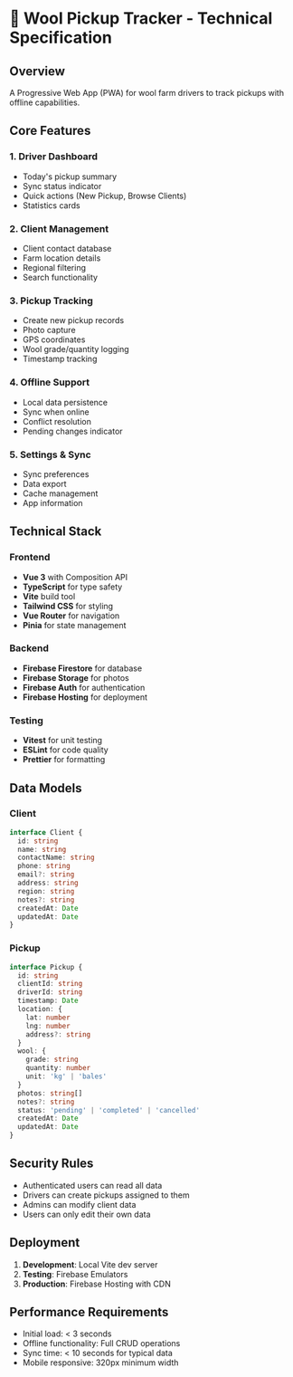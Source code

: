 # 🐑 Wool Pickup Tracker - Technical Specification

## Overview
A Progressive Web App (PWA) for wool farm drivers to track pickups with offline capabilities.

## Core Features

### 1. Driver Dashboard
- Today's pickup summary
- Sync status indicator
- Quick actions (New Pickup, Browse Clients)
- Statistics cards

### 2. Client Management
- Client contact database
- Farm location details
- Regional filtering
- Search functionality

### 3. Pickup Tracking
- Create new pickup records
- Photo capture
- GPS coordinates
- Wool grade/quantity logging
- Timestamp tracking

### 4. Offline Support
- Local data persistence
- Sync when online
- Conflict resolution
- Pending changes indicator

### 5. Settings & Sync
- Sync preferences
- Data export
- Cache management
- App information

## Technical Stack

### Frontend
- **Vue 3** with Composition API
- **TypeScript** for type safety
- **Vite** build tool
- **Tailwind CSS** for styling
- **Vue Router** for navigation
- **Pinia** for state management

### Backend
- **Firebase Firestore** for database
- **Firebase Storage** for photos
- **Firebase Auth** for authentication
- **Firebase Hosting** for deployment

### Testing
- **Vitest** for unit testing
- **ESLint** for code quality
- **Prettier** for formatting

## Data Models

### Client
```typescript
interface Client {
  id: string
  name: string
  contactName: string
  phone: string
  email?: string
  address: string
  region: string
  notes?: string
  createdAt: Date
  updatedAt: Date
}
```

### Pickup
```typescript
interface Pickup {
  id: string
  clientId: string
  driverId: string
  timestamp: Date
  location: {
    lat: number
    lng: number
    address?: string
  }
  wool: {
    grade: string
    quantity: number
    unit: 'kg' | 'bales'
  }
  photos: string[]
  notes?: string
  status: 'pending' | 'completed' | 'cancelled'
  createdAt: Date
  updatedAt: Date
}
```

## Security Rules

- Authenticated users can read all data
- Drivers can create pickups assigned to them
- Admins can modify client data
- Users can only edit their own data

## Deployment

1. **Development**: Local Vite dev server
2. **Testing**: Firebase Emulators
3. **Production**: Firebase Hosting with CDN

## Performance Requirements

- Initial load: < 3 seconds
- Offline functionality: Full CRUD operations
- Sync time: < 10 seconds for typical data
- Mobile responsive: 320px minimum width